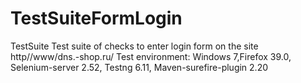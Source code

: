 # TestSuiteFormLogin
TestSuite
Test suite of checks to enter login form on the site http//www/dns.-shop.ru/
Test environment:
Windows 7,Firefox 39.0, Selenium-server 2.52, Testng 6.11, Maven-surefire-plugin 2.20
